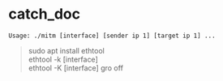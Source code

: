 # catch_doc 

    Usage: ./mitm [interface] [sender ip 1] [target ip 1] ...

> sudo apt install ethtool<br>
> ethtool -k [interface]<br>
> ethtool -K [interface] gro off
